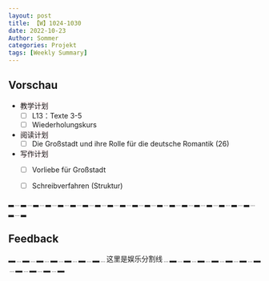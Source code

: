 ```yaml
---
layout: post
title: 【W】1024-1030
date: 2022-10-23
Author: Sommer
categories: Projekt
tags: [Weekly Summary]
--- 
```



## Vorschau
 
- <font style="background:#fcf2f4">教学计划</font>
  - [ ] L13：Texte 3-5 
  - [ ] Wiederholungskurs
- <font style="background:#fcf2f4">阅读计划</font>
  - [ ] Die Großstadt und ihre Rolle für die deutsche Romantik (26)
- <font style="background:#fcf2f4">写作计划</font>
  - [ ] Vorliebe für Großstadt 
  - [ ] Schreibverfahren (Struktur)


▂﹍▂﹍▂﹍▂﹍▂﹍▂﹍▂﹍▂﹍▂﹍▂﹍▂﹍▂﹍▂﹍▂﹍▂﹍▂﹍▂﹍▂﹍▂﹍▂﹍▂﹍▂

## Feedback

<font style="color:#a66870">
  

</font>

▂﹍▂﹍▂﹍▂﹍▂﹍▂﹍▂﹍这里是娱乐分割线﹍▂﹍▂﹍▂﹍▂﹍▂﹍▂﹍▂﹍▂﹍▂﹍▂﹍▂

<font style="color:##dfabb9">

</font>
